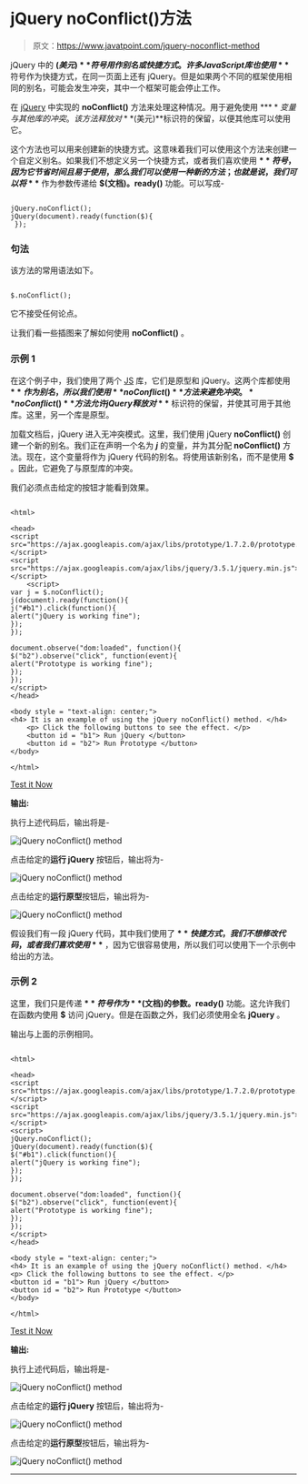 # jQuery noConflict()方法

> 原文：<https://www.javatpoint.com/jquery-noconflict-method>

jQuery 中的 **$(美元)**符号用作别名或快捷方式。许多 JavaScript 库也使用 **$** 符号作为快捷方式，在同一页面上还有 jQuery。但是如果两个不同的框架使用相同的别名，可能会发生冲突，其中一个框架可能会停止工作。

在 [jQuery](https://www.javatpoint.com/jquery-tutorial) 中实现的 **noConflict()** 方法来处理这种情况。用于避免使用 **$** 变量与其他库的冲突。该方法释放对 **$(美元)**标识符的保留，以便其他库可以使用它。

这个方法也可以用来创建新的快捷方式。这意味着我们可以使用这个方法来创建一个自定义别名。如果我们不想定义另一个快捷方式，或者我们喜欢使用 **$** 符号，因为它节省时间且易于使用，那么我们可以使用一种新的方法；也就是说，我们可以将 **$** 作为参数传递给 **$(文档)。ready()** 功能。可以写成-

```

jQuery.noConflict();
jQuery(document).ready(function($){
 });

```

### 句法

该方法的常用语法如下。

```

$.noConflict();

```

它不接受任何论点。

让我们看一些插图来了解如何使用 **noConflict()** 。

### 示例 1

在这个例子中，我们使用了两个 [JS](https://www.javatpoint.com/javascript-tutorial) 库，它们是原型和 jQuery。这两个库都使用 **$** 作为别名，所以我们使用 **noConflict()** 方法来避免冲突。 **noConflict()** 方法允许 jQuery 释放对 **$** 标识符的保留，并使其可用于其他库。这里，另一个库是原型。

加载文档后，jQuery 进入无冲突模式。这里，我们使用 jQuery **noConflict()** 创建一个新的别名。我们正在声明一个名为 ***j*** 的变量，并为其分配 **noConflict()** 方法。现在，这个变量将作为 jQuery 代码的别名。将使用该新别名，而不是使用 **$** 。因此，它避免了与原型库的冲突。

我们必须点击给定的按钮才能看到效果。

```

<html> 

<head> 
<script src="https://ajax.googleapis.com/ajax/libs/prototype/1.7.2.0/prototype.js"></script>
<script src="https://ajax.googleapis.com/ajax/libs/jquery/3.5.1/jquery.min.js"></script>
	<script> 
var j = $.noConflict();
j(document).ready(function(){
j("#b1").click(function(){
alert("jQuery is working fine");
});
});

document.observe("dom:loaded", function(){
$("b2").observe("click", function(event){
alert("Prototype is working fine");
});
});
</script>
</head> 

<body style = "text-align: center;"> 
<h4> It is an example of using the jQuery noConflict() method. </h4>
	<p> Click the following buttons to see the effect. </p>
	<button id = "b1"> Run jQuery </button> 
	<button id = "b2"> Run Prototype </button>
</body> 

</html> 

```

[Test it Now](https://www.javatpoint.com/oprweb/test.jsp?filename=jquery-noconflict-method1)

**输出:**

执行上述代码后，输出将是-

![jQuery noConflict() method](img/8814cba41b3144062c8865b16e811a01.png)

点击给定的**运行 jQuery** 按钮后，输出将为-

![jQuery noConflict() method](img/80b96f49756b6a6390fa34d1bb340989.png)

点击给定的**运行原型**按钮后，输出将为-

![jQuery noConflict() method](img/424256fca637ae1e6007ecaaae02e414.png)

假设我们有一段 jQuery 代码，其中我们使用了 **$** 快捷方式，我们不想修改代码，或者我们喜欢使用 **$** ，因为它很容易使用，所以我们可以使用下一个示例中给出的方法。

### 示例 2

这里，我们只是传递 **$** 符号作为 **$(文档)的参数。ready()** 功能。这允许我们在函数内使用 **$** 访问 jQuery。但是在函数之外，我们必须使用全名 **jQuery** 。

输出与上面的示例相同。

```

<html>

<head>
<script src="https://ajax.googleapis.com/ajax/libs/prototype/1.7.2.0/prototype.js"></script>
<script src="https://ajax.googleapis.com/ajax/libs/jquery/3.5.1/jquery.min.js"></script>
<script>
jQuery.noConflict();
jQuery(document).ready(function($){
$("#b1").click(function(){
alert("jQuery is working fine");
});
});

document.observe("dom:loaded", function(){
$("b2").observe("click", function(event){
alert("Prototype is working fine");
});
});
</script>
</head>

<body style = "text-align: center;">
<h4> It is an example of using the jQuery noConflict() method. </h4>
<p> Click the following buttons to see the effect. </p>
<button id = "b1"> Run jQuery </button>
<button id = "b2"> Run Prototype </button>
</body>

</html>

```

[Test it Now](https://www.javatpoint.com/oprweb/test.jsp?filename=jquery-noconflict-method2)

**输出:**

执行上述代码后，输出将是-

![jQuery noConflict() method](img/2e720285484d0e92f0b31bfcf33590e1.png)

点击给定的**运行 jQuery** 按钮后，输出将为-

![jQuery noConflict() method](img/d4321c01a7143f837b5ba75ae786790b.png)

点击给定的**运行原型**按钮后，输出将为-

![jQuery noConflict() method](img/8b1c083fec744926d4e1ad9b38caa814.png)

* * *